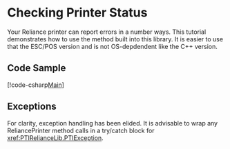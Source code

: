# Checking Printer Status

Your Reliance printer can report errors in a number ways. This tutorial demonstrates
how to use the method built into this library. It is easier to use that the 
ESC/POS version and is not OS-depdendent like the C++ version.

## Code Sample
[!code-csharp[Main](Sample_04.cs)]

## Exceptions
For clarity, exception handling has been elided. It is advisable to wrap any ReliancePrinter 
method calls in a try/catch block for <xref:PTIRelianceLib.PTIException>.